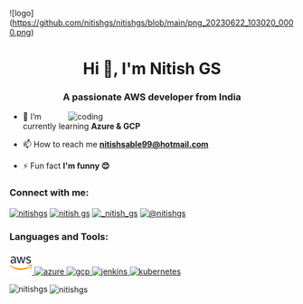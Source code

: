 ![logo] (https://github.com/nitishgs/nitishgs/blob/main/png_20230622_103020_0000.png)
<h1 align="center">Hi 👋, I'm Nitish GS</h1>
<h3 align="center">A passionate AWS developer from India</h3>

<img align="right" alt="coding" width="400" src="[https://www.google.com/imgres?imgurl=https%3A%2F%2Fimg.freepik.com%2Fpremium-vector%2Fprogrammer-semi-flat-color-vector-character-student-figure-sitting-person-white-man-computer-desk-coding-isolated-modern-cartoon-style-illustration-graphic-design-animation_151150-5964.jpg&tbnid=BTssGA2Py7LuHM&vet=12ahUKEwju9oz5hdb_AhX7sGMGHXHBATUQMygiegUIARDuAQ..i&imgrefurl=https%3A%2F%2Fwww.freepik.com%2Fpremium-vector%2Fprogrammer-semi-flat-color-vector-character-student-figure-sitting-person-white-man-computer-desk-coding-isolated-modern-cartoon-style-illustration-graphic-design-animation_19269196.htm&docid=8jdhJAchBlSTZM&w=626&h=438&itg=1&q=animated%20coding%20gif&hl=en&ved=2ahUKEwju9oz5hdb_AhX7sGMGHXHBATUQMygiegUIARDuAQ](https://www.youtube.com/redirect?event=video_description&redir_token=QUFFLUhqa2hIVDJqQ294a3JES04zbkx5N0N4cUJHbEhlQXxBQ3Jtc0tsR2xlTDJYeWFjd0RYekExQlNmR1otckxva2c3Z0ZCblVwa3psUTJiMUpQU0tpNDBnRUZIRWp0MFp4NEhEWGFiR1BSWjJjb1k0UjlBVDlXVGF0M2h0UzNJWC1tclROZkgySkFPdHdSZE1lRzBvc1k2QQ&q=https%3A%2F%2Fuser-images.githubusercontent.com%2F55389276%2F140866485-8fb1c876-9a8f-4d6a-98dc-08c4981eaf70.gif&v=HD4cnRuSGN0).gif">

- 🌱 I’m currently learning **Azure & GCP**

- 📫 How to reach me **nitishsable99@hotmail.com**

- ⚡ Fun fact **I'm funny 😊**

<h3 align="left">Connect with me:</h3>
<p align="left">
<a href="https://twitter.com/nitishgs" target="blank"><img align="center" src="https://raw.githubusercontent.com/rahuldkjain/github-profile-readme-generator/master/src/images/icons/Social/twitter.svg" alt="nitishgs" height="30" width="40" /></a>
<a href="https://linkedin.com/in/nitish gs" target="blank"><img align="center" src="https://raw.githubusercontent.com/rahuldkjain/github-profile-readme-generator/master/src/images/icons/Social/linked-in-alt.svg" alt="nitish gs" height="30" width="40" /></a>
<a href="https://instagram.com/_nitish_gs" target="blank"><img align="center" src="https://raw.githubusercontent.com/rahuldkjain/github-profile-readme-generator/master/src/images/icons/Social/instagram.svg" alt="_nitish_gs" height="30" width="40" /></a>
<a href="https://hashnode.com/@nitishgs" target="blank"><img align="center" src="https://raw.githubusercontent.com/rahuldkjain/github-profile-readme-generator/master/src/images/icons/Social/hashnode.svg" alt="@nitishgs" height="30" width="40" /></a>
</p>

<h3 align="left">Languages and Tools:</h3>
<p align="left"> <a href="https://aws.amazon.com" target="_blank" rel="noreferrer"> <img src="https://raw.githubusercontent.com/devicons/devicon/master/icons/amazonwebservices/amazonwebservices-original-wordmark.svg" alt="aws" width="40" height="40"/> </a> <a href="https://azure.microsoft.com/en-in/" target="_blank" rel="noreferrer"> <img src="https://www.vectorlogo.zone/logos/microsoft_azure/microsoft_azure-icon.svg" alt="azure" width="40" height="40"/> </a> <a href="https://cloud.google.com" target="_blank" rel="noreferrer"> <img src="https://www.vectorlogo.zone/logos/google_cloud/google_cloud-icon.svg" alt="gcp" width="40" height="40"/> </a> <a href="https://www.jenkins.io" target="_blank" rel="noreferrer"> <img src="https://www.vectorlogo.zone/logos/jenkins/jenkins-icon.svg" alt="jenkins" width="40" height="40"/> </a> <a href="https://kubernetes.io" target="_blank" rel="noreferrer"> <img src="https://www.vectorlogo.zone/logos/kubernetes/kubernetes-icon.svg" alt="kubernetes" width="40" height="40"/> </a> </p>

<p><img align="left" src="https://github-readme-stats.vercel.app/api/top-langs?username=nitishgs&show_icons=true&locale=en&layout=compact" alt="nitishgs" /></p>

<p>&nbsp;<img align="center" src="https://github-readme-stats.vercel.app/api?username=nitishgs&show_icons=true&locale=en" alt="nitishgs" /></p>
